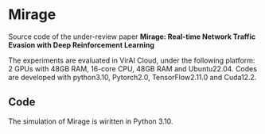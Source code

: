 # Mirage
Source code of the under-review paper **Mirage: Real-time Network Traffic Evasion with Deep Reinforcement Learning**

The experiments are evaluated in VirAI Cloud, under the following platform: 2 GPUs with 48GB RAM, 16-core CPU, 48GB RAM and Ubuntu22.04. Codes are developed with python3.10, Pytorch2.0, TensorFlow2.11.0 and Cuda12.2. 


## Code 
The simulation of Mirage is wiritten in Python 3.10. 
